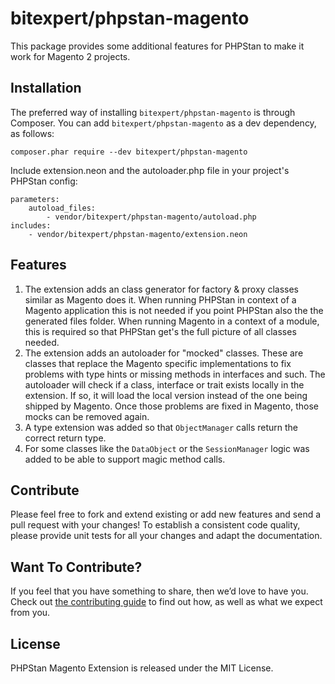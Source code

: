 # bitexpert/phpstan-magento

This package provides some additional features for PHPStan to make it
work for Magento 2 projects.

## Installation

The preferred way of installing `bitexpert/phpstan-magento` is through Composer.
You can add `bitexpert/phpstan-magento` as a dev dependency, as follows:

```
composer.phar require --dev bitexpert/phpstan-magento
```

Include extension.neon and the autoloader.php file in your project's PHPStan config:

```neon
parameters:
	autoload_files:
		- vendor/bitexpert/phpstan-magento/autoload.php
includes:
	- vendor/bitexpert/phpstan-magento/extension.neon
```

## Features
1. The extension adds an class generator for factory & proxy classes similar as Magento does it. When running PHPStan in context of a Magento application this is not needed if you point PHPStan also the the generated files folder. When running Magento in a context of a module, this is required so that PHPStan get's the full picture of all classes needed.
2. The extension adds an autoloader for "mocked" classes. These are classes that replace the Magento specific implementations to fix problems with type hints or missing methods in interfaces and such. The autoloader will check if a class, interface or trait exists locally in the extension. If so, it will load the local version instead of the one being shipped by Magento. Once those problems are fixed in Magento, those mocks can be removed again.
3. A type extension was added so that `ObjectManager` calls return the correct return type.
4. For some classes like the `DataObject` or the `SessionManager` logic was added to be able to support magic method calls.

## Contribute

Please feel free to fork and extend existing or add new features and send a pull request with your changes! To establish a consistent code quality, please provide unit tests for all your changes and adapt the documentation.

## Want To Contribute?

If you feel that you have something to share, then we’d love to have you.
Check out [the contributing guide](CONTRIBUTING.md) to find out how, as well as what we expect from you.

## License

PHPStan Magento Extension is released under the MIT License.
